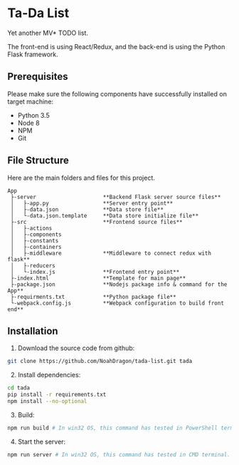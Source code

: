 # Ta-Da List

Yet another MV* TODO list.

The front-end is using React/Redux, and the back-end is using the Python Flask framework.


## Prerequisites

Please make sure the following components have successfully installed on target machine:

* Python 3.5
* Node 8
* NPM
* Git

## File Structure

Here are the main folders and files for this project.

```
App
 ├-server                     **Backend Flask server source files**
 │   ├-app.py                 **Server entry point**
 │   ├-data.json              **Data store file**
 │   └-data.json.template     **Data store initialize file**
 ├-src                        **Frontend source files**
 │   ├-actions
 │   ├-components
 │   ├-constants
 │   ├-containers
 │   ├-middleware             **Middleware to connect redux with flask**
 │   ├-reducers
 │   └-index.js               **Frontend entry point**
 ├-index.html                 **Template for main page**
 ├-package.json               **Nodejs package info & command for the App**
 ├-requirments.txt            **Python package file**
 └-webpack.config.js          **Webpack configuration to build front end**
```

## Installation

1. Download the source code from github:
```sh
git clone https://github.com/NoahDragon/tada-list.git tada
```
2. Install dependencies:
```sh
cd tada
pip install -r requirements.txt
npm install --no-optional
```
3. Build:
```sh
npm run build # In win32 OS, this command has tested in PowerShell terminal.
```
4. Start the server:
```sh
npm run server # In win32 OS, this command has tested in CMD terminal.
```
